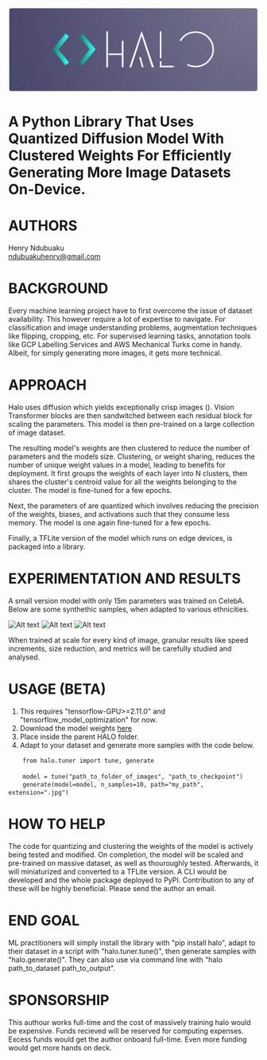 
![Alt text](/images/logo.png "Halo Diagram")
# A Python Library That Uses Quantized Diffusion Model With Clustered Weights For Efficiently Generating More Image Datasets On-Device.

# AUTHORS
Henry Ndubuaku\
ndubuakuhenry@gmail.com

# BACKGROUND
Every machine learning project have to first overcome the issue of dataset availability. This however require a lot of expertise to navigate. For classification and image understanding problems, augmentation techniques like flipping, cropping, etc. For supervised learning tasks, annotation tools like GCP Labelling Services and AWS Mechanical Turks come in handy. Albeit, for simply generating more images, it gets more technical. 

# APPROACH
Halo uses diffusion which yields exceptionally crisp images (). Vision Transformer blocks are then sandwitched between each residual block for scaling the parameters. This model is then pre-trained on a large collection of image dataset. 

The resulting model's weights are then clustered to reduce the number of parameters and the models size. Clustering, or weight sharing, reduces the number of unique weight values in a model, leading to benefits for deployment. It first groups the weights of each layer into N clusters, then shares the cluster's centroid value for all the weights belonging to the cluster. The model is fine-tuned for a few epochs.

Next, the parameters of are quantized which involves reducing the precision of the weights, biases, and activations such that they consume less memory. The model is one again fine-tuned for a few epochs.

Finally, a TFLite version of the model which runs on edge devices, is packaged into a library.

# EXPERIMENTATION AND RESULTS
A small version model with only 15m parameters was trained on CelebA. Below are some synthethic samples, when adapted to various ethnicities.

![Alt text](/images/asian.png "results")
![Alt text](/images/blacks.png "results")
![Alt text](/images/blonde.png "results")

When trained at scale for every kind of image, granular results like speed increments, size reduction, and metrics will be carefully studied and analysed.

# USAGE (BETA)
1. This requires "tensorflow-GPU>=2.11.0" and "tensorflow_model_optimization" for now.
2. Download the model weights [here](https://drive.google.com/drive/folders/18MzoJbm9qSmGaE1-pwPnwqd85LvXJKve?usp=sharing)
3. Place inside the parent HALO folder.
4. Adapt to your dataset and generate more samples with the code below.
```
    from halo.tuner import tune, generate

    model = tune("path_to_folder_of_images", "path_to_checkpoint")
    generate(model=model, n_samples=10, path="my_path", extension=".jpg")
```

# HOW TO HELP
The code for quantizing and clustering the weights of the model is actively being tested and modified. On completion, the model will be scaled and pre-trained on massive dataset, as well as thouroughly tested. Afterwards, it will miniaturized and converted to a TFLite version. A CLI would be developed and the whole package deployed to PyPI. Contribution to any of these will be highly beneficial. Please send the author an email.

# END GOAL
ML practitioners will simply install the library with "pip install halo", adapt to their dataset in a script with "halo.tuner.tune()", then generate samples with "halo.generate()". They can also use via command line with "halo path_to_dataset path_to_output".

# SPONSORSHIP 
This authour works full-time and the cost of massively training halo would be expensive. Funds recieved will be reserved for computing expenses. Excess funds would get the author onboard full-time. Even more funding would get more hands on deck.
